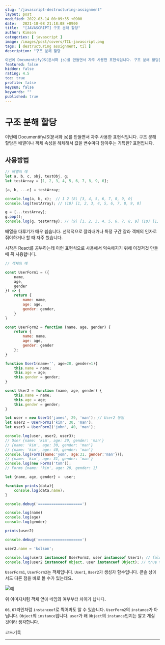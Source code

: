 ```yaml
---
slug: "/javascript-destructuring-assignment"
layout: post
modified: 2022-03-14 00:09:35 +0900
date:   2021-10-08 21:18:08 +0900
title:  "[JAVASCRIPT] 구조 분해 할당"
author: Kimson
categories: [ javascript ]
image: /images/post/covers/TIL-javascript.png
tags: [ destructuring assignment, til ]
description: "구조 분해 할당

이번에 DocumentifyJS(문서화 js)를 만들면서 자주 사용한 표현식입니다. 구조 분해 할당은 배열이나 객체 속성을 헤체해서 값을 변수마다 담아주는 기특한? 표현입니다."
featured: false
hidden: false
rating: 4.5
toc: true
profile: false
keysum: false
keywords: ""
published: true
---
```


# 구조 분해 할당

이번에 DocumentifyJS(문서화 js)를 만들면서 자주 사용한 표현식입니다. 구조 분해 할당은 배열이나 객체 속성을 헤체해서 값을 변수마다 담아주는 기특한? 표현입니다.

## 사용방법

```javascript
// 배열의 예
let a, b, c, obj, testObj, g;
let testArray = [1, 2, 3, 4, 5, 6, 7, 8, 9, 0];

[a, b, ...c] = testArray;

console.log(a, b, c);  // 1 2 (8) [3, 4, 5, 6, 7, 8, 9, 0]
console.log(testArray); // (10) [1, 2, 3, 4, 5, 6, 7, 8, 9, 0]

g = [...testArray];
g.pop();
console.log(g, testArray); // (9) [1, 2, 3, 4, 5, 6, 7, 8, 9] (10) [1, 2, 3, 4, 5, 6, 7, 8, 9, 0]
```

배열을 다루기가 매우 쉽습니다. 선택적으로 잘라내거나 특정 구간 잘라 객체의 인자로 줘야하거나 할 때 자주 썼습니다.

시작은 React를 공부하는데 이런 표현식으로 사용해서 익숙해지기 위해 이것저것 만들 때 꼭 사용합니다.

```javascript
// 객체의 예

const UserForm1 = ({
    name,
    age,
    gender
}) => {
    return {
        name: name,
        age: age,
        gender: gender,
    }
}

const UserForm2 = function (name, age, gender) {
    return {
        name: name,
        age: age,
        gender: gender
    };
}

function User1(name='', age=20, gender=1){
    this.name = name;
    this.age = age;
    this.gender = gender;
}

const User2 = function (name, age, gender) {
    this.name = name;
    this.age = age;
    this.gender = gender;
}

let user = new User1('james', 29, 'man'); // User2 동일
let user2 = UserForm2('kim', 30, 'man');
let user3 = UserForm2('john', 40, 'man');

console.log(user, user2, user3);
// User {name: 'kim', age: 29, gender: 'man'}
// {name: 'kim', age: 30, gender: 'man'}
// {name: 'kim', age: 40, gender: 'man'}
console.log(Form({name:'yom', age:31, gender:'man'}));
// {name: 'kim', age: 31, gender: 'man'}
console.log(new Forms('tom'));
// Forms {name: 'kim', age: 20, gender: 1}

let {name, age, gender} =  user;

function prints(data){
    console.log(data.name);
}

console.debug('====================')

console.log(name)
console.log(age)
console.log(gender)

prints(user2)

console.debug('====================')

user2.name = 'kolson';

console.log(user2 instanceof UserForm2, user instanceof User1); // false true
console.log(user2 instanceof Object, user instanceof Object); // true true
```

`UserForm1`, `UserForm2`는 객체입니다. `User1`, `User2`가 생성자 함수입니다. 콘솔 상에서도 다른 점을 바로 볼 수가 있는데요.

![예](/images/post/destructure/dest01.png)

위 이미지처럼 객체 앞에 네임의 여부부터 차이가 납니다.

`66`, `67`라인처럼 `instanceof`로 찍어봐도 알 수 있습니다. `UserForm2`의 `instance`가 아닙니다. `Object`의 `instance`입니다. `user`가 왜 `Object`의 `instance`인지는 알고 계실 것이라 생각합니다.

코드기록

-----